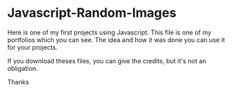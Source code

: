 # Javascript-Random-Images
Here is one of my first projects using Javascript.
This file is one of my portfolios which you can see.
The idea and how it was done you can use it for your projects.

If you download theses files, you can give the credits, but it's not an obligation.

Thanks
